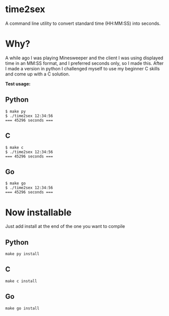 time2sex
========

A command line utility to convert standard time (HH:MM:SS) into seconds.

Why?
====

A while ago I was playing Minesweeper and the client I was using displayed time in an MM:SS format, and I preferred seconds only, so I made this. After I made a version in python I challenged myself to use my beginner C skills and come up with a C solution.

**Test usage:**


Python
------

```
$ make py 
$ ./time2sex 12:34:56
=== 45296 seconds ===
```

C
-

```
$ make c
$ ./time2sex 12:34:56
=== 45296 seconds ===
```

Go
--

```
$ make go
$ ./time2sex 12:34:56
=== 45296 seconds ===
```

Now installable
===

Just add install at the end of the one you want to compile

Python
------
`make py install`

C
-
`make c install`

Go
--
`make go install`

